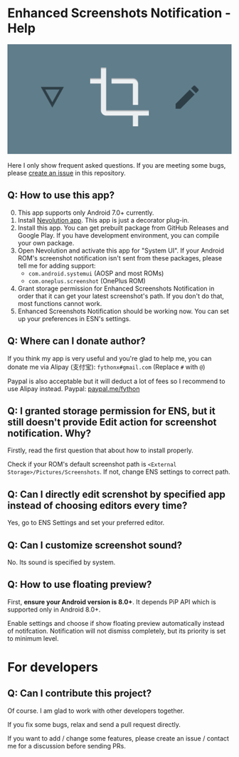Enhanced Screenshots Notification - Help
====

![](.github/PlayStore_Post.png)

Here I only show frequent asked questions. If you are meeting some bugs, please [create an issue](https://github.com/fython/EnhancedScreenshotNotification/issues/new) in this repository.

## Q: How to use this app?

0. This app supports only Android 7.0+ currently.
1. Install [Nevolution app](https://play.google.com/store/apps/details?id=com.oasisfeng.nevo). This app is just a decorator plug-in.
2. Install this app. You can get prebuilt package from GitHub Releases and Google Play. If you have development environment, you can compile your own package.
3. Open Nevolution and activate this app for "System UI". If your Android ROM's screenshot notification isn't sent from these packages, please tell me for adding support:
    - `com.android.systemui` (AOSP and most ROMs)
    - `com.oneplus.screenshot` (OnePlus ROM)
4. Grant storage permission for Enhanced Screenshots Notification in order that it can get your latest screenshot's path. If you don't do that, most functions cannot work.
5. Enhanced Screenshots Notification should be working now. You can set up your preferences in ESN's settings.

## Q: Where can I donate author?

If you think my app is very useful and you're glad to help me, you can donate me via Alipay (支付宝): `fythonx#gmail.com` (Replace `#` with `@`)

Paypal is also acceptable but it will deduct a lot of fees so I recommend to use Alipay instead. Paypal: [paypal.me/fython](https://paypal.me/fython)

## Q: I granted storage permission for ENS, but it still doesn't provide **Edit** action for screenshot notification. Why?

Firstly, read the first question that about how to install properly.

Check if your ROM's default screenshot path is `<External Storage>/Pictures/Screenshots`. If not, change ENS settings to correct path.

## Q: Can I directly edit screnshot by specified app instead of choosing editors every time?

Yes, go to ENS Settings and set your preferred editor.

## Q: Can I customize screenshot sound?

No. Its sound is specified by system.

## Q: How to use floating preview?

First, **ensure your Android version is 8.0+**. It depends PiP API which is supported only in Android 8.0+.

Enable settings and choose if show floating preview automatically instead of notifcation. Notification will not dismiss completely, but its priority is set to minimum level.

# For developers

## Q: Can I contribute this project?

Of course. I am glad to work with other developers together.

If you fix some bugs, relax and send a pull request directly.

If you want to add / change some features, please create an issue / contact me for a discussion before sending PRs.